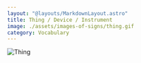 ```yaml
---
layout: "@layouts/MarkdownLayout.astro"
title: Thing / Device / Instrument
image: ./assets/images-of-signs/thing.gif
category: Vocabulary
---
```


![Thing](@signs/thing.gif)
